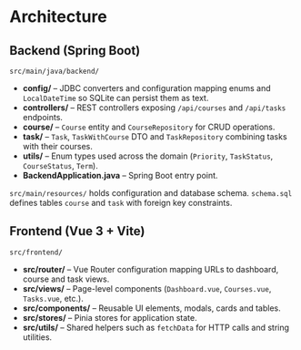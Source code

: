 # Architecture

## Backend (Spring Boot)

`src/main/java/backend/`

- **config/** – JDBC converters and configuration mapping enums and `LocalDateTime` so SQLite can persist them as text.
- **controllers/** – REST controllers exposing `/api/courses` and `/api/tasks` endpoints.
- **course/** – `Course` entity and `CourseRepository` for CRUD operations.
- **task/** – `Task`, `TaskWithCourse` DTO and `TaskRepository` combining tasks with their courses.
- **utils/** – Enum types used across the domain (`Priority`, `TaskStatus`, `CourseStatus`, `Term`).
- **BackendApplication.java** – Spring Boot entry point.

`src/main/resources/` holds configuration and database schema. `schema.sql` defines tables `course` and `task` with foreign key constraints.

## Frontend (Vue 3 + Vite)

`src/frontend/`

- **src/router/** – Vue Router configuration mapping URLs to dashboard, course and task views.
- **src/views/** – Page-level components (`Dashboard.vue`, `Courses.vue`, `Tasks.vue`, etc.).
- **src/components/** – Reusable UI elements, modals, cards and tables.
- **src/stores/** – Pinia stores for application state.
- **src/utils/** – Shared helpers such as `fetchData` for HTTP calls and string utilities.
